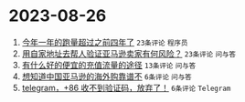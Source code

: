 # 2023-08-26

1. [今年一年的跑量超过之前四年了](https://www.v2ex.com/t/968406) `23条评论` `程序员`
1. [用自家地址去帮人验证亚马逊卖家有何风险？](https://www.v2ex.com/t/968404) `23条评论` `问与答`
1. [有什么好的便宜的充值流量的途径](https://www.v2ex.com/t/968403) `13条评论` `问与答`
1. [想知道中国亚马逊的海外购靠谱不](https://www.v2ex.com/t/968414) `6条评论` `问与答`
1. [telegram，+86 收不到验证码，放弃了！](https://www.v2ex.com/t/968408) `6条评论` `Telegram`
